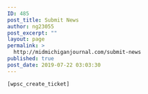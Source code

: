 ```yaml
---
ID: 485
post_title: Submit News
author: ng23055
post_excerpt: ""
layout: page
permalink: >
  http://midmichiganjournal.com/submit-news
published: true
post_date: 2019-07-22 03:03:30
---
```

<pre><code>[wpsc_create_ticket]</code></pre>
